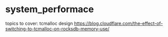 # system_performace
topics to cover:
tcmalloc design
https://blog.cloudflare.com/the-effect-of-switching-to-tcmalloc-on-rocksdb-memory-use/
